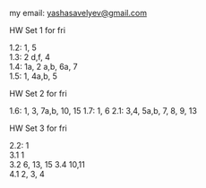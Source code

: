 my email: yashasavelyev@gmail.com

HW Set 1 for fri

1.2: 1, 5  
1.3: 2 d,f, 4  
1.4: 1a, 2 a,b, 6a, 7  
1.5: 1, 4a,b, 5

HW Set 2 for fri

1.6: 1, 3, 7a,b, 10, 15 
1.7: 1, 6
2.1: 3,4, 5a,b, 7, 8, 9, 13  

HW Set 3 for fri

 2.2: 1  
3.1 1  
3.2 6, 13, 15
3.4 10,11<br />
4.1 2, 3, 4<br />

